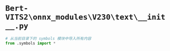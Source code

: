 # `Bert-VITS2\onnx_modules\V230\text\__init__.py`

```py
# 从当前目录下的 symbols 模块中导入所有内容
from .symbols import *
```
